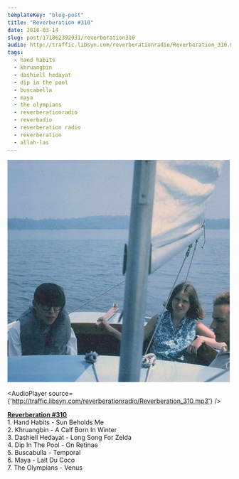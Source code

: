 ```yaml
---
templateKey: "blog-post"
title: "Reverberation #310"
date: 2018-03-14
slug: post/171862392931/reverberation310
audio: http://traffic.libsyn.com/reverberationradio/Reverberation_310.mp3
tags:
  - hand habits
  - khruangbin
  - dashiell hedayat
  - dip in the pool
  - buscabella
  - maya
  - the olympians
  - reverberationradio
  - reverbadio
  - reverberation radio
  - reverberation
  - allah-las
---
```


![Reverberation #310](../images/1e4c8a861f1c41400ea60344334e8fd42ce62bb18bcb3eeb3f64781301a7b94c.jpg)

<AudioPlayer source={'http://traffic.libsyn.com/reverberationradio/Reverberation_310.mp3'} />

<p><b><a href="http://traffic.libsyn.com/reverberationradio/Reverberation_310.mp3">Reverberation #310</a></b><br />1. Hand Habits - Sun Beholds Me<br />2. Khruangbin - A Calf Born In Winter<br />3. Dashiell Hedayat - Long Song For Zelda<br />4. Dip In The Pool - On Retinae<br />5. Buscabulla - Temporal<br />6. Maya - Lait Du Coco<br />7. The Olympians - Venus</p>
